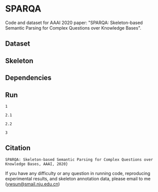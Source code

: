 # SPARQA

Code and dataset for AAAI 2020 paper: "SPARQA: Skeleton-based Semantic Parsing for Complex Questions over Knowledge Bases".

## Dataset

## Skeleton

## Dependencies

## Run

    1

    2.1

    2.2

    3

## Citation

    SPARQA: Skeleton-based Semantic Parsing for Complex Questions over Knowledge Bases, AAAI, 2020}


If you have any difficulty or any question in running code, reproducing experimental results, and skeleton annotation data, please email to me (ywsun@smail.nju.edu.cn)
